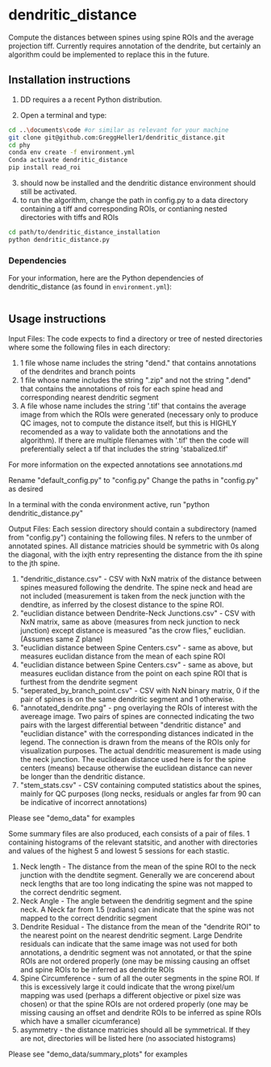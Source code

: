 # dendritic_distance
Compute the distances between spines using spine ROIs and the average projection tiff. Currently requires annotation of the dendrite, but certainly an algorithm could be implemented to replace this in the future. 


## Installation instructions

1. DD requires a  a recent Python distribution.

2. Open a terminal and type:

```bash
cd ..\documents\code #or similar as relevant for your machine
git clone git@github.com:GreggHeller1/dendritic_distance.git
cd phy
conda env create -f environment.yml
Conda activate dendritic_distance
pip install read_roi

```

3.  should now be installed and the dendritic distance environment should still be activated. 
4. to run the algorithm, change the path in config.py to a data directory containing a tiff and corresponding ROIs, or contianing nested directories with tiffs and ROIs
```bash
cd path/to/dendritic_distance_installation
python dendritic_distance.py
```

### Dependencies

For your information, here are the Python dependencies of dendritic_distance  (as found in `environment.yml`):

```

```

## Usage instructions
Input Files:
The code expects to find a directory or tree of nested directories where some the following files in each directory:
1. 1 file whose name includes the string "dend." that contains annotations of the dendrites and branch points
1. 1 file whose name includes the string ".zip" and not the string ".dend" that contains the annotations of rois for each spine head and corresponding nearest dendritic segment
1. A file whose name includes the string '.tif' that contains the average image from which the ROIs were generated (necessary only to produce QC images, not to compute the distance itself, but this is HIGHLY recomended as a way to validate both the annotations and the algorithm). If there are multiple filenames with '.tif' then the code will preferentially select a tif that includes the string 'stabalized.tif'

For more information on the expected annotations see annotations.md

Rename "default_config.py" to "config.py"
Change the paths in "config.py" as desired

In a terminal with the conda environment active, run "python dendritic_distance.py"

Output Files:
Each session directory should contain a subdirectory (named from "config.py") containing the following files.
N refers to the unmber of annotated spines. All distance matricies should be symmetric with 0s along the diagonal, with the ixjth entry representing the distance from the ith spine to the jth spine. 
1. "dendritic_distance.csv" - CSV with NxN matrix of the distance between spines measured following the dendrite. The spine neck and head are not included (measurement is taken from the neck junction with the dendtire, as inferred by the closest distance to the spine ROI. 
1. "euclidian distance between Dendrite-Neck Junctions.csv" - CSV with NxN matrix, same as above (measures from neck junction to neck junction) except distance is measured "as the crow flies," euclidian. (Assumes same Z plane)
1. "euclidian distance between Spine Centers.csv" - same as above, but measures euclidan distance from the mean of each spine ROI
1. "euclidian distance between Spine Centers.csv" - same as above, but measures euclidan distance from the point on each spine ROI that is furthest from the dendrite segment
1. "seperated_by_branch_point.csv" - CSV with NxN binary matrix, 0 if the pair of spines is on the same dendritic segment and 1 otherwise. 
1. "annotated_dendrite.png" - png overlaying the ROIs of interest with the avereage image. Two pairs of spines are connected indicating the two pairs with the largest differential between "dendritic distance" and "euclidian distance" with the corresponding distances indicated in the legend. The connection is drawn from the means of the ROIs only for visualization purposes. The actual dendritic measurement is made using the neck junction. The euclidean distance used here is for the spine centers (means) because otherwise the euclidean distance can never be longer than the dendritic distance. 
1. "stem_stats.csv" - CSV containing computed statistics about the spines, mainly for QC purposes (long necks, residuals or angles far from 90 can be indicative of incorrect annotations)

Please see "demo_data" for examples

Some summary files are also produced, each consists of a pair of files. 1 containing histograms of the relevant statsitic, and another with directories and values of the highest 5 and lowest 5 sessions for each stastic. 
1. Neck length - The distance from the mean of the spine ROI to the neck junction with the dendtite segment. Generally we are concerend about neck lengths that are too long indicating the spine was not mapped to the correct dendritic segment.
1. Neck Angle - The angle between the dendritig segment and the spine neck. A Neck far from 1.5 (radians) can indicate that the spine was not mapped to the correct dendritic segment
1. Dendrite Residual - The distance from the mean of the "dendrite ROI" to the nearest point on the nearest dendritic segment. Large Dendrite residuals can indicate that the same image was not used for both annotations, a dendritic segment was not annotated, or that the spine ROIs are not ordered properly (one may be missing causing an offset and spine ROIs to be inferred as dendrite ROIs
1. Spine Circumference - sum of all the outer segments in the spine ROI. If this is excessively large it could indicate that the wrong pixel/um mapping was used (perhaps a different objective or pixel size was chosen) or that the spine ROIs are not ordered properly (one may be missing causing an offset and dendrite ROIs to be inferred as spine ROIs which have a smaller cicumferance)
1. asymmetry - the distance matricies should all be symmetrical. If they are not, directories will be listed here (no associated histograms)

Please see "demo_data/summary_plots" for examples



